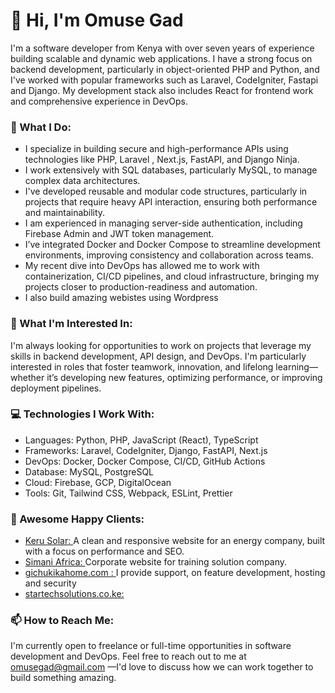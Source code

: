 <h1>👋 Hi, I'm Omuse Gad </h1>
<P>I'm a software developer from Kenya with over seven years of experience building scalable and dynamic web applications. I have a strong focus on backend development, particularly in object-oriented PHP and Python, and I've worked with popular frameworks such as Laravel, CodeIgniter, Fastapi and Django. My development stack also includes React for frontend work and comprehensive experience in DevOps.</p>

<h3>🌱 What I Do: </h3>
<ul>
<li>I specialize in building secure and high-performance APIs using technologies like PHP, Laravel , Next.js, FastAPI, and Django Ninja.</li>
<li>I work extensively with SQL databases, particularly MySQL, to manage complex data architectures.</li>
<li>I've developed reusable and modular code structures, particularly in projects that require heavy API interaction, ensuring both performance and maintainability.</li>
<li>I am experienced in managing server-side authentication, including Firebase Admin and JWT token management.</li>
<li>I’ve integrated Docker and Docker Compose to streamline development environments, improving consistency and collaboration across teams.</li>
<li>My recent dive into DevOps has allowed me to work with containerization, CI/CD pipelines, and cloud infrastructure, bringing my projects closer to production-readiness and automation.</li>
<li>I also build amazing webistes using Wordpress</li>
</ul>
<h3>👀 What I'm Interested In: </h3>
<p>I'm always looking for opportunities to work on projects that leverage my skills in backend development, API design, and DevOps. I'm particularly interested in roles that foster teamwork, innovation, and lifelong learning—whether it’s developing new features, optimizing performance, or improving deployment pipelines.</p>

<h3>💻 Technologies I Work With: </h3>
<ul>
<li>Languages: Python, PHP, JavaScript (React), TypeScript</li>
<li>Frameworks: Laravel, CodeIgniter, Django, FastAPI, Next.js</li>
<li>DevOps: Docker, Docker Compose, CI/CD, GitHub Actions</li>
<li>Database: MySQL, PostgreSQL</li>
<li>Cloud: Firebase, GCP, DigitalOcean</li>
<li>Tools: Git, Tailwind CSS, Webpack, ESLint, Prettier</li>
</ul>

<h3>💼 Awesome Happy Clients:</h3>
<ul>
<li> <a href="https://kerusolar.com" target="_blank">Keru Solar: </a> A clean and responsive website for an energy company, built with a focus on performance and SEO.</li>
<li><a href="https://simaniafrica.com" target="_blank">Simani Africa:  </a> Corporate website for training solution company.</li>
<li><a href="https://gichukikahome.com" target="_blank">gichukikahome.com :  </a> I provide support, on feature development, hosting  and security</li>
<li><a href="https://startechsolutions.co.ke" target="_blank">startechsolutions.co.ke:  </a> </li>


  
</ul>
<h3>📫 How to Reach Me:</h3>
<P>I'm currently open to freelance or full-time opportunities in software development and DevOps. Feel free to reach out to me at <a href="mailto:omusegad@gmail.com">omusegad@gmail.com</a> —I'd love to discuss how we can work together to build something amazing.</P>
